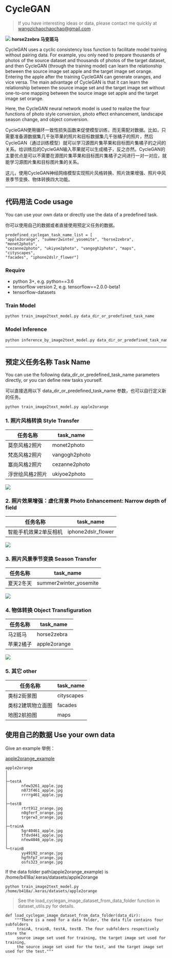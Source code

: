 # CycleGAN
> If you have interesting ideas or data, please contact me quickly at wangzichaochaochao@gmail.com .

![](https://github.com/yuanxiaosc/DeepNude-an-Image-to-Image-technology/raw/master/paper_images/2017_Zhu_CycleGAN_examples_horse2zebra.gif)
**horse2zebra 马变斑马**

CycleGAN uses a cyclic consistency loss function to facilitate model training without pairing data. For example, you only need to prepare thousands of photos of the source dataset and thousands of photos of the target dataset, and then CycleGAN (through the training model) can learn the relationship between the source image set apple and the target image set orange. Entering the apple after the training CycleGAN can generate oranges, and vice versa. The main advantage of CycleGAN is that it can learn the relationship between the source image set and the target image set without one-to-one mapping between the source image set apple and the target image set orange.

Here, the CycleGAN neural network model is used to realize the four functions of photo style conversion, photo effect enhancement, landscape season change, and object conversion.

CycleGAN使用循环一致性损失函数来促使模型训练，而无需配对数据。比如，只需要准备源数据集几千张苹果的照片和目标数据集几千张橘子的照片，然后CycleGAN（通过训练模型）就可以学习源图片集苹果和目标图片集橘子的之间的关系。给训练后的CycleGAN输入苹果就可以生成橘子，反之亦然。CycleGAN的主要优点是可以不需要在源图片集苹果和目标图片集橘子之间进行一对一对应，就能学习源图片集和目标图片集的关系。

这儿，使用CycleGAN神经网络模型实现照片风格转换、照片效果增强、照片中风景季节变换、物体转换四大功能。

---

## 代码用法 Code usage

You can use your own data or directly use the data of a predefined task.

你可以使用自己的数据或者直接使用预定义任务的数据。

```
predefined_cyclegan_task_name_list = [
"apple2orange", "summer2winter_yosemite", "horse2zebra", "monet2photo",
"cezanne2photo", "ukiyoe2photo", "vangogh2photo", "maps", "cityscapes",
"facades", "iphone2dslr_flower"]
```

### Require

+ python 3+, e.g. python==3.6
+ tensorflow version 2, e.g. tensorflow==2.0.0-beta1
+ tensorflow-datasets

### Train Model

```python
python train_image2text_model.py data_dir_or_predefined_task_name
```

### Model Inference

```python
python inference_by_image2text_model.py data_dir_or_predefined_task_name
```

---

## 预定义任务名称 Task Name

You can use the following data_dir_or_predefined_task_name parameters directly, or you can define new tasks yourself.

可以直接选用以下 data_dir_or_predefined_task_name 参数，也可以自行定义新的任务。

```
python train_image2text_model.py apple2orange
```


### 1. 照片风格转换   Style Transfer

|任务名称|task_name|
|-|-|
|莫奈风格2照片|  monet2photo|
|梵高风格2照片|  vangogh2photo|
|塞尚风格2照片|  cezanne2photo|
|浮世绘风格2照片|  ukiyoe2photo|

![](https://junyanz.github.io/CycleGAN/images/photo2painting.jpg)


### 2. 照片效果增强：虚化背景  Photo Enhancement: Narrow depth of field

|任务名称|task_name|
|-|-|
|智能手机效果2单反相机| iphone2dslr_flower|

![](https://junyanz.github.io/CycleGAN/images/photo_enhancement.jpg)


### 3. 照片风景季节变换 Season Transfer

|任务名称|task_name|
|-|-|
|夏天2冬天| summer2winter_yosemite|

![](https://junyanz.github.io/CycleGAN/images/season.jpg)


### 4. 物体转换 Object Transfiguration

|任务名称|task_name|
|-|-|
|马2斑马| horse2zebra|
|苹果2橘子| apple2orange|

![](https://junyanz.github.io/CycleGAN/images/objects.jpg)

### 5. 其它 other

|任务名称|task_name|
|-|-|
|类标2街景图| cityscapes|
|类标2建筑物立面图| facades|
|地图2航拍图| maps|



## 使用自己的数据 Use your own data

Give an example 举例：

[apple2orange_example](apple2orange_example)

```
apple2orange
│
│  
├─testA
│      nfew3261_apple.jpg
│      n073f461_apple.jpg
│      rrrrg461_apple.jpg
│      
├─testB
│      rtrt912_orange.jpg
│      n0gferf_orange.jpg
│      trgerw3_orange.jpg
│      
├─trainA
│      5gr40461_apple.jpg
│      tfdvd441_apple.jpg
│      nfew4046_apple.jpg
│      
└─trainB
       yy49192_orange.jpg
       hgfhfp7_orange.jpg
       osfs323_orange.jpg
```



If the data folder path(apple2orange_example) is /home/b418a/.keras/datasets/apple2orange


```
python train_image2text_model.py /home/b418a/.keras/datasets/apple2orange
```

> See the load_cyclegan_image_dataset_from_data_folder function in dataset_utils.py for details.

```
def load_cyclegan_image_dataset_from_data_folder(data_dir):
    """There is a need for a data folder, the data file contains four subfolders
     trainA, trainB, testA, testB. The four subfolders respectively store the
     source image set used for training, the target image set used for training,
     the source image set used for the test, and the target image set used for the test."""
```
